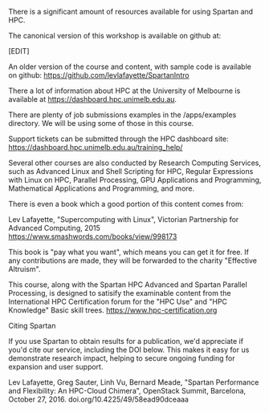 There is a significant amount of resources available for using Spartan and HPC.

The canonical version of this workshop is available on github at:

[EDIT]

An older version of the course and content, with sample code is available on github: 
https://github.com/levlafayette/SpartanIntro

There a lot of information about HPC at the University of Melbourne is available at https://dashboard.hpc.unimelb.edu.au.

There are plenty of job submissions examples in the /apps/examples directory. We will be using some of those in this course.

Support tickets can be submitted through the HPC dashboard site: https://dashboard.hpc.unimelb.edu.au/training_help/

Several other courses are also conducted by Research Computing Services, such as Advanced Linux and Shell Scripting for HPC, Regular Expressions with Linux on HPC, Parallel Processing, GPU Applications and Programming, Mathematical Applications and Programming, and more.

There is even a book which a good portion of this content comes from:

Lev Lafayette, "Supercomputing with Linux", Victorian Partnership for Advanced Computing, 2015
https://www.smashwords.com/books/view/998173

This book is "pay what you want", which means you can get it for free. If any contributions are made, they will be forwarded to the charity "Effective Altruism".

This course, along with the Spartan HPC Advanced and Spartan Parallel Processing, is designed to satisify the examinable content from the International HPC Certification forum for the "HPC Use" and "HPC Knowledge" Basic skill trees.
https://www.hpc-certification.org

Citing Spartan

If you use Spartan to obtain results for a publication, we'd appreciate if you'd cite our service, including the DOI below. 
This makes it easy for us demonstrate research impact, helping to secure ongoing funding for expansion and user support.

Lev Lafayette, Greg Sauter, Linh Vu, Bernard Meade, "Spartan Performance and Flexibility: An HPC-Cloud Chimera", OpenStack 
Summit, Barcelona, October 27, 2016. doi.org/10.4225/49/58ead90dceaaa

